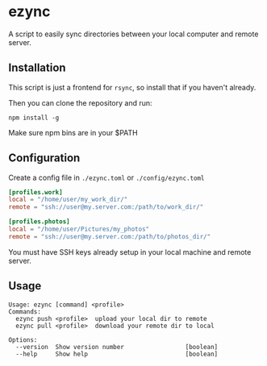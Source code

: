 # ezync

A script to easily sync directories between your local computer and remote
server. 

## Installation

This script is just a frontend for `rsync`, so install that if you haven't already.

Then you can clone the repository and run:

```
npm install -g

```

Make sure npm bins are in your $PATH


## Configuration

Create a config file in `./ezync.toml` or `./config/ezync.toml`

``` toml
[profiles.work]
local = "/home/user/my_work_dir/"
remote = "ssh://user@my.server.com:/path/to/work_dir/"

[profiles.photos]
local = "/home/user/Pictures/my_photos"
remote = "ssh://user@my.server.com:/path/to/photos_dir/"
```

You must have SSH keys already setup in your local machine and remote server.

## Usage

```
Usage: ezync [command] <profile>
Commands:
  ezync push <profile>  upload your local dir to remote
  ezync pull <profile>  download your remote dir to local

Options:
  --version  Show version number                 [boolean]
  --help     Show help                           [boolean]
```
